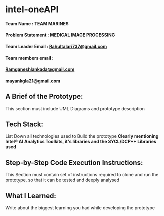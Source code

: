 # intel-oneAPI

#### Team Name          : TEAM MARINES 
#### Problem Statement  : MEDICAL IMAGE PROCESSING
#### Team Leader Email  : Rahultalari737@gmail.com
#### Team members email : 
#### Ramganeshlankada@gmail.com
#### mayankgla21@gmail.com
## A Brief of the Prototype:
  This section must include UML Diagrams and prototype description
  
## Tech Stack: 
   List Down all technologies used to Build the prototype **Clearly mentioning Intel® AI Analytics Toolkits, it's libraries and the SYCL/DCP++ Libraries used**
   
## Step-by-Step Code Execution Instructions:
  This Section must contain set of instructions required to clone and run the prototype, so that it can be tested and deeply analysed
  
## What I Learned:
   Write about the biggest learning you had while developing the prototype
